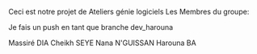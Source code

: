 Ceci est notre projet de Ateliers génie logiciels
Les Membres du groupe:

Je fais un push en tant que branche dev_harouna

Massiré DIA
Cheikh SEYE
Nana N'GUISSAN
Harouna BA